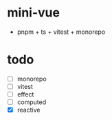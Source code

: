 # mini-vue

- pnpm + ts + vitest + monorepo

# todo

- [ ] monorepo
- [ ] vitest
- [ ] effect
- [ ] computed
- [x] reactive
